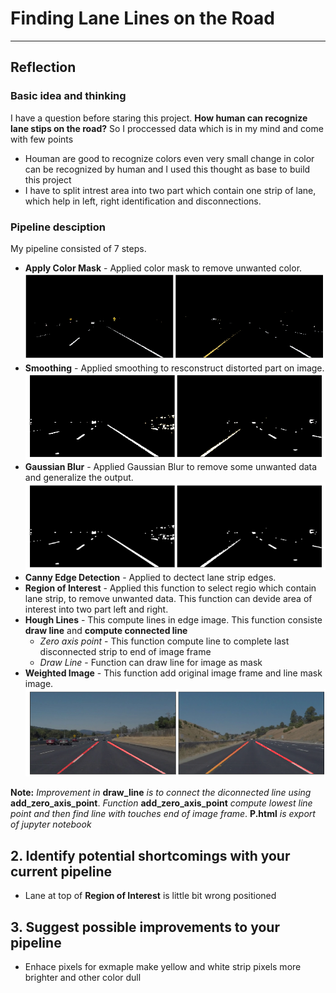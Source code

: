 # **Finding Lane Lines on the Road** 

[//]: # (Image References)
[image1]: ./examples/masked.png "Color Masked"
[image2]: ./examples/blur.png "Blur"
[image3]: ./examples/smooth.png "Smooth"
[image4]: ./examples/result.png "Result"

---

## Reflection

### Basic idea and thinking
I have a question before staring this project. **How human can recognize lane stips on the road?** 
So I proccessed data which is in my mind and come with few points
- Houman are good to recognize colors even very small change in color can be recognized by human and I used this thought as base to build this project
- I have to split intrest area into two part which contain one strip of lane, which help in left, right identification and disconnections.

### Pipeline desciption
My pipeline consisted of 7 steps. 
- **Apply Color Mask** - Applied color mask to remove unwanted color.
![Color Masked][image1]
- **Smoothing** - Applied smoothing to resconstruct distorted part on image.
![Smooth][image3]
- **Gaussian Blur** - Applied Gaussian Blur to remove some unwanted data and generalize the output.
![Blur][image2]
- **Canny Edge Detection** - Applied to dectect lane strip edges.
- **Region of Interest** - Applied this function to select regio which contain lane strip, to remove unwanted data. This function can devide area of interest into two part left and right.
- **Hough Lines** - This compute lines in edge image. This function consiste **draw line** and **compute connected line**
    - *Zero axis point* - This function compute line to complete last disconnected strip to end of image frame
    - *Draw Line* - Function can draw line for image as mask
- **Weighted Image** - This function add original image frame and line mask image.
![Result][image4]


**Note:** *Improvement in* **draw_line** *is to connect the diconnected line using* **add_zero_axis_point**. *Function* **add_zero_axis_point** *compute lowest line point and then find line with touches end of image frame*. **P.html** *is export of jupyter notebook*

## 2. Identify potential shortcomings with your current pipeline
- Lane at top of **Region of Interest** is little bit wrong positioned


## 3. Suggest possible improvements to your pipeline
- Enhace pixels for exmaple make yellow and white strip pixels more brighter and other color dull